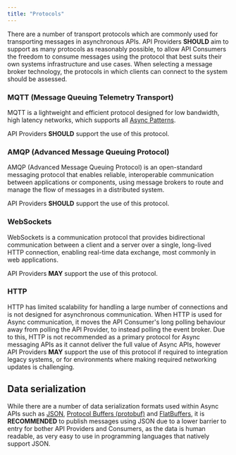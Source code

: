 ```yaml
---
title: "Protocols"
---
```


There are a number of transport protocols which are commonly used for transporting messages in asynchronous APIs. API Providers **SHOULD** aim to support as many protocols as reasonably possible, to allow API Consumers the freedom to consume messages using the protocol that best suits their own systems infrastructure and use cases. When selecting a message broker technology, the protocols in which clients can connect to the system should be assessed.

### MQTT (Message Queuing Telemetry Transport)

MQTT is a lightweight and efficient protocol designed for low bandwidth, high latency networks, which supports all [Async Patterns](../Asynchronous%20APIs/Async%20Patterns/01-Intro.md).

API Providers **SHOULD** support the use of this protocol.

### AMQP (Advanced Message Queuing Protocol)

AMQP (Advanced Message Queuing Protocol) is an open-standard messaging protocol that enables reliable, interoperable communication between applications or components, using message brokers to route and manage the flow of messages in a distributed system.

API Providers **SHOULD** support the use of this protocol.

### WebSockets

WebSockets is a communication protocol that provides bidirectional communication between a client and a server over a single, long-lived HTTP connection, enabling real-time data exchange, most commonly in web applications.

API Providers **MAY** support the use of this protocol.

### HTTP

HTTP has limited scalability for handling a large number of connections and is not designed for asynchronous communication. When HTTP is used for Async communication, it moves the API Consumer's long polling behaviour away from polling the API Provider, to instead polling the event broker. Due to this, HTTP is not recommended as a primary protocol for Async messaging APIs as it cannot deliver the full value of Async APIs, however API Providers **MAY** support the use of this protocol if required to integration legacy systems, or for environments where making required networking updates is challenging.

## Data serialization

While there are a number of data serialization formats used within Async APIs such as [JSON](https://datatracker.ietf.org/doc/html/rfc7159), [Protocol Buffers (protobuf)](https://protobuf.dev) and [FlatBuffers](https://flatbuffers.dev), it is **RECOMMENDED** to publish messages using JSON due to a lower barrier to entry for bother API Providers and Consumers, as the data is human readable, as very easy to use in programming languages that natively support JSON.
